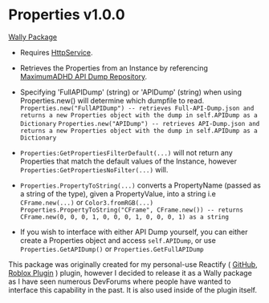 # Properties v1.0.0
[Wally Package](https://wally.run/package/sigmaeg/properties)

- Requires [HttpService](https://create.roblox.com/docs/reference/engine/classes/HttpService).

- Retrieves the Properties from an Instance by referencing [MaximumADHD API Dump Repository](https://github.com/MaximumADHD/Roblox-Client-Tracker/tree/roblox).

- Specifying 'FullAPIDump' (string) or 'APIDump' (string) when using Properties.new() will determine which dumpfile to read.
`Properties.new("FullAPIDump") -- retrieves Full-API-Dump.json and returns a new Properties object with the dump in self.APIDump as a Dictionary`
`Properties.new("APIDump") -- retrieves API-Dump.json and returns a new Properties object with the dump in self.APIDump as a Dictionary`

- `Properties:GetPropertiesFilterDefault(...)` will not return any Properties that match the default values of the Instance, however `Properties:GetPropertiesNoFilter(...)` will.

- `Properties.PropertyToString(...)` converts a PropertyName (passed as a string of the type), given a PropertyValue, into a string i.e `CFrame.new(...)` or `Color3.fromRGB(...)`
`Properties.PropertyToString("CFrame", CFrame.new()) -- returns CFrame.new(0, 0, 0, 1, 0, 0, 0, 1, 0, 0, 0, 1) as a string`

- If you wish to interface with either API Dump yourself, you can either create a Properties object and access `self.APIDump`, or use `Properties.GetAPIDump()` or `Properties.GetFullAPIDump`

This package was originally created for my personal-use Reactify ( [GitHub](https://github.com/SigmaEG/Reactify), [Roblox Plugin](https://create.roblox.com/store/asset/103884846776749/Reactify) ) plugin, however I decided to release it as a Wally package as I have seen numerous DevForums where people have wanted to interface this capability in the past. It is also used inside of the plugin itself.
